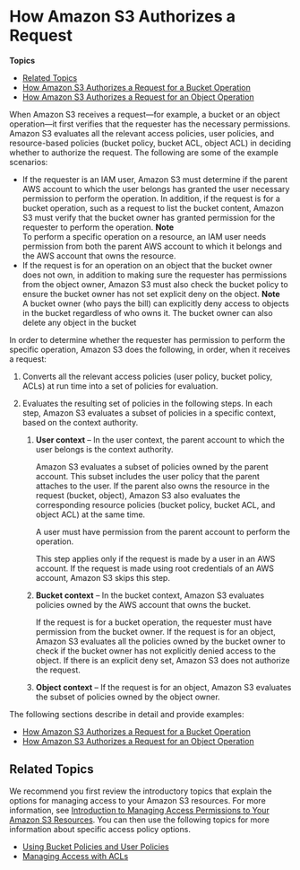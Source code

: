 # How Amazon S3 Authorizes a Request<a name="how-s3-evaluates-access-control"></a>

**Topics**
+ [Related Topics](#access-control-how-s3-evaluates-related-topics)
+ [How Amazon S3 Authorizes a Request for a Bucket Operation](access-control-auth-workflow-bucket-operation.md)
+ [How Amazon S3 Authorizes a Request for an Object Operation](access-control-auth-workflow-object-operation.md)

When Amazon S3 receives a request—for example, a bucket or an object operation—it first verifies that the requester has the necessary permissions\. Amazon S3 evaluates all the relevant access policies, user policies, and resource\-based policies \(bucket policy, bucket ACL, object ACL\) in deciding whether to authorize the request\. The following are some of the example scenarios: 
+  If the requester is an IAM user, Amazon S3 must determine if the parent AWS account to which the user belongs has granted the user necessary permission to perform the operation\. In addition, if the request is for a bucket operation, such as a request to list the bucket content, Amazon S3 must verify that the bucket owner has granted permission for the requester to perform the operation\. 
**Note**  
To perform a specific operation on a resource, an IAM user needs permission from both the parent AWS account to which it belongs and the AWS account that owns the resource\.
+ If the request is for an operation on an object that the bucket owner does not own, in addition to making sure the requester has permissions from the object owner, Amazon S3 must also check the bucket policy to ensure the bucket owner has not set explicit deny on the object\. 
**Note**  
 A bucket owner \(who pays the bill\) can explicitly deny access to objects in the bucket regardless of who owns it\. The bucket owner can also delete any object in the bucket

In order to determine whether the requester has permission to perform the specific operation, Amazon S3 does the following, in order, when it receives a request:

1. Converts all the relevant access policies \(user policy, bucket policy, ACLs\) at run time into a set of policies for evaluation\.

1. Evaluates the resulting set of policies in the following steps\. In each step, Amazon S3 evaluates a subset of policies in a specific context, based on the context authority\. 

   1. **User context** – In the user context, the parent account to which the user belongs is the context authority\.

      Amazon S3 evaluates a subset of policies owned by the parent account\. This subset includes the user policy that the parent attaches to the user\. If the parent also owns the resource in the request \(bucket, object\), Amazon S3 also evaluates the corresponding resource policies \(bucket policy, bucket ACL, and object ACL\) at the same time\. 

      A user must have permission from the parent account to perform the operation\.

      This step applies only if the request is made by a user in an AWS account\. If the request is made using root credentials of an AWS account, Amazon S3 skips this step\.

   1. **Bucket context** – In the bucket context, Amazon S3 evaluates policies owned by the AWS account that owns the bucket\. 

      If the request is for a bucket operation, the requester must have permission from the bucket owner\. If the request is for an object, Amazon S3 evaluates all the policies owned by the bucket owner to check if the bucket owner has not explicitly denied access to the object\. If there is an explicit deny set, Amazon S3 does not authorize the request\. 

   1. **Object context** – If the request is for an object, Amazon S3 evaluates the subset of policies owned by the object owner\. 

 The following sections describe in detail and provide examples:
+ [How Amazon S3 Authorizes a Request for a Bucket Operation ](access-control-auth-workflow-bucket-operation.md)
+ [How Amazon S3 Authorizes a Request for an Object Operation ](access-control-auth-workflow-object-operation.md)

## Related Topics<a name="access-control-how-s3-evaluates-related-topics"></a>

 We recommend you first review the introductory topics that explain the options for managing access to your Amazon S3 resources\. For more information, see [Introduction to Managing Access Permissions to Your Amazon S3 Resources](intro-managing-access-s3-resources.md)\. You can then use the following topics for more information about specific access policy options\. 
+  [Using Bucket Policies and User Policies](using-iam-policies.md) 
+  [Managing Access with ACLs](S3_ACLs_UsingACLs.md) 